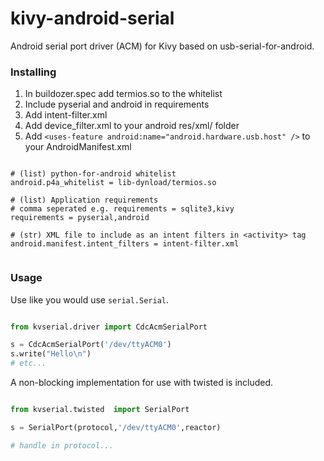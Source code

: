 # kivy-android-serial

Android serial port driver (ACM) for Kivy based on usb-serial-for-android.

### Installing

1. In buildozer.spec add termios.so to the whitelist 
2. Include  pyserial and android in requirements
3. Add intent-filter.xml
4. Add device_filter.xml to your android res/xml/ folder
5. Add `<uses-feature android:name="android.hardware.usb.host" />` to your AndroidManifest.xml

```

# (list) python-for-android whitelist
android.p4a_whitelist = lib-dynload/termios.so

# (list) Application requirements
# comma seperated e.g. requirements = sqlite3,kivy
requirements = pyserial,android

# (str) XML file to include as an intent filters in <activity> tag
android.manifest.intent_filters = intent-filter.xml 
 
```

### Usage

Use like you would use `serial.Serial`.   

```python

from kvserial.driver import CdcAcmSerialPort

s = CdcAcmSerialPort('/dev/ttyACM0')
s.write("Hello\n")
# etc...

```

A non-blocking implementation for use with twisted is included.

```python

from kvserial.twisted  import SerialPort

s = SerialPort(protocol,'/dev/ttyACM0',reactor)

# handle in protocol...

```


